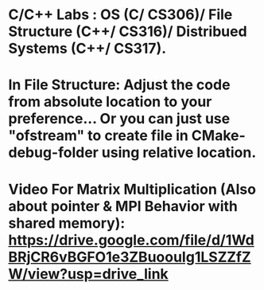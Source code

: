 # C/C++ Labs : OS (C/ CS306)/ File Structure (C++/ CS316)/ Distribued Systems (C++/ CS317).
# In File Structure: Adjust the code from absolute location to your preference... Or you can just use "ofstream" to create file in CMake-debug-folder using relative location.
# Video For Matrix Multiplication (Also about pointer & MPI Behavior with shared memory): https://drive.google.com/file/d/1WdBRjCR6vBGFO1e3ZBuoouIg1LSZZfZW/view?usp=drive_link 
